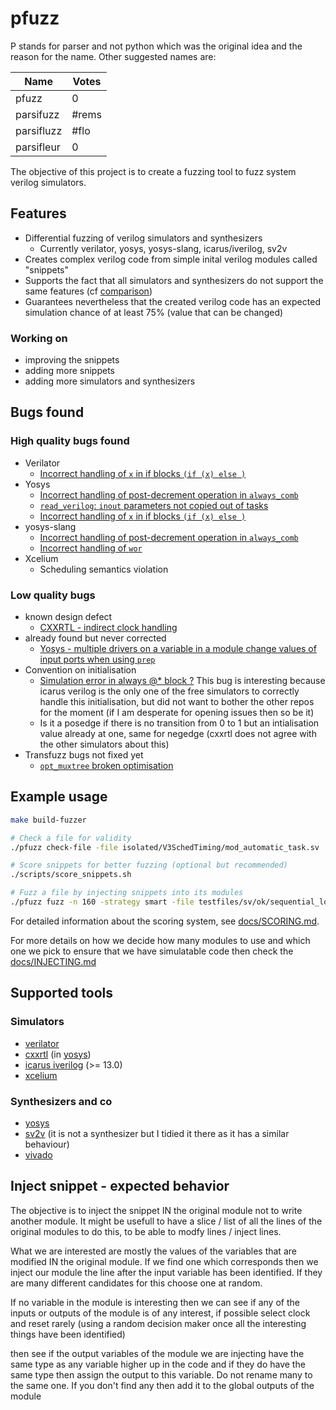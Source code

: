 # pfuzz

P stands for parser and not python which was the original idea and the reason for the name.
Other suggested names are:

| Name       | Votes |
| ---------- | ----- |
| pfuzz      | 0     |
| parsifuzz  | #rems     |
| parsifluzz | #flo     |
| parsifleur | 0     |

The objective of this project is to create a fuzzing tool to fuzz system verilog simulators.

## Features

- Differential fuzzing of verilog simulators and synthesizers
  - Currently verilator, yosys, yosys-slang, icarus/iverilog, sv2v
- Creates complex verilog code from simple inital verilog modules called "snippets"
- Supports the fact that all simulators and synthesizers do not support the same features (cf [comparison](https://chipsalliance.github.io/sv-tests-results/))
- Guarantees nevertheless that the created verilog code has an expected simulation chance of at least 75% (value that can be changed)

### Working on

- improving the snippets
- adding more snippets
- adding more simulators and synthesizers

## Bugs found

### High quality bugs found

- Verilator
  - [Incorrect handling of `x` in if blocks `(if (x) else )`](https://github.com/verilator/verilator/issues/6199)
- Yosys
  - [Incorrect handling of post-decrement operation in `always_comb`](https://github.com/YosysHQ/yosys/issues/5151)
  - [`read_verilog`: `inout` parameters not copied out of tasks](https://github.com/YosysHQ/yosys/issues/5157)
  - [Incorrect handling of `x` in if blocks `(if (x) else )`](https://github.com/YosysHQ/yosys/issues/5238)
- yosys-slang
  - [Incorrect handling of post-decrement operation in `always_comb`](https://github.com/povik/yosys-slang/issues/161)
  - [Incorrect handling of `wor`](https://github.com/povik/yosys-slang/issues/212)
- Xcelium
  - Scheduling semantics violation

### Low quality bugs

- known design defect
  - [CXXRTL - indirect clock handling](https://github.com/YosysHQ/yosys/issues/5161)
- already found but never corrected
  - [Yosys - multiple drivers on a variable in a module change values of input ports when using `prep`](https://github.com/YosysHQ/yosys/issues/5212)
- Convention on initialisation
  - [Simulation error in always @* block ?](https://github.com/steveicarus/iverilog/issues/1254)
    This bug is interesting because icarus verilog is the only one of the free simulators to correctly handle this initialisation, but did not want to bother the other repos for the moment (if I am desperate for opening issues then so be it)
  - Is it a posedge if there is no transition from 0 to 1 but an intialisation value already at one, same for negedge (cxxrtl does not agree with the other simulators about this)
- Transfuzz bugs not fixed yet
  - [`opt_muxtree` broken optimisation](https://github.com/YosysHQ/yosys/issues/4151)

## Example usage

```bash
make build-fuzzer

# Check a file for validity
./pfuzz check-file -file isolated/V3SchedTiming/mod_automatic_task.sv 

# Score snippets for better fuzzing (optional but recommended)
./scripts/score_snippets.sh

# Fuzz a file by injecting snippets into its modules
./pfuzz fuzz -n 160 -strategy smart -file testfiles/sv/ok/sequential_logic.sv -vv

```

For detailed information about the scoring system, see [docs/SCORING.md](docs/SCORING.md).

For more details on how we decide how many modules to use and which one we pick to ensure that we have simulatable code then check the [docs/INJECTING.md](docs/INJECTING.md)

## Supported tools

### Simulators

- [verilator](https://github.com/verilator/verilator)
- [cxxrtl](https://cxxrtl.org/) (in [yosys](https://yosyshq.readthedocs.io/projects/yosys/en/latest/cmd/write_cxxrtl.html))
- [icarus iverilog](https://github.com/steveicarus/iverilog) (>= 13.0)
- [xcelium](https://www.cadence.com/ja_JP/home/tools/system-design-and-verification/simulation-and-testbench-verification/xcelium-simulator.html)

### Synthesizers and co

- [yosys](https://github.com/YosysHQ/yosys/)
- [sv2v](https://github.com/zachjs/sv2v) (it is not a synthesizer but I tidied it there as it has a similar behaviour)
- [vivado](https://www.amd.com/en/products/software/adaptive-socs-and-fpgas/vivado.html)

## Inject snippet - expected behavior

The objective is to inject the snippet IN the original module not to write another module.
It might be usefull to have a slice / list of all the lines of the original modules to do this, to be able to modfy lines / inject lines.

What we are interested are mostly the values of the variables that are modified IN the original module. If we find one which corresponds then we inject our module the line after the input variable has been identified. If they are many different candidates for this choose one at random.

If no variable in the module is interesting then we can see if any of the inputs or outputs of the module is of any interest, if possible select clock and reset rarely (using a random decision maker once all the interesting things have been identified)

then see if the output variables of the module we are injecting have the same type as any variable higher up in the code and if they do have the same type then assign the output to this variable. Do not rename many to the same one. If you don't find any then add it to the global outputs of the module
